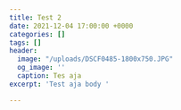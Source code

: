 ```yaml
---
title: Test 2
date: 2021-12-04 17:00:00 +0000
categories: []
tags: []
header:
  image: "/uploads/DSCF0485-1800x750.JPG"
  og_image: ''
  caption: Tes aja
excerpt: 'Test aja body '

---
```

